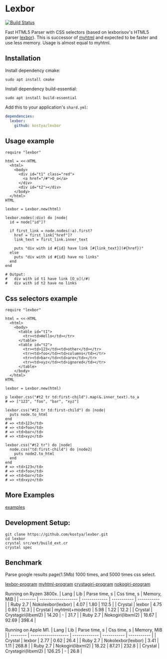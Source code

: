 # Lexbor

[![Build Status](https://github.com/kostya/lexbor/actions/workflows/ci.yml/badge.svg)](https://github.com/kostya/lexbor/actions/workflows/ci.yml?query=branch%3Amaster+event%3Apush)

Fast HTML5 Parser with CSS selectors (based on lexborisov's HTML5 parser [lexbor](https://github.com/lexbor/lexbor)). This is successor of [myhtml](https://github.com/kostya/myhtml) and expected to be faster and use less memory. Usage is almost equal to myhtml.

## Installation

Install dependency cmake:

    sudo apt install cmake

Install dependency build-essential:

    sudo apt install build-essential

Add this to your application's `shard.yml`:

```yaml
dependencies:
  lexbor:
    github: kostya/lexbor
```

## Usage example

```crystal
require "lexbor"

html = <<-HTML
  <html>
    <body>
      <div id="t1" class="red">
        <a href="/#">O_o</a>
      </div>
      <div id="t2"></div>
    </body>
  </html>
HTML

lexbor = Lexbor.new(html)

lexbor.nodes(:div) do |node|
  id = node["id"]?

  if first_link = node.nodes(:a).first?
    href = first_link["href"]?
    link_text = first_link.inner_text

    puts "div with id #{id} have link [#{link_text}](#{href})"
  else
    puts "div with id #{id} have no links"
  end
end

# Output:
#   div with id t1 have link [O_o](/#)
#   div with id t2 have no links

```

## Css selectors example

```crystal
require "lexbor"

html = <<-HTML
  <html>
    <body>
      <table id="t1">
        <tr><td>Hello</td></tr>
      </table>
      <table id="t2">
        <tr><td>123</td><td>other</td></tr>
        <tr><td>foo</td><td>columns</td></tr>
        <tr><td>bar</td><td>are</td></tr>
        <tr><td>xyz</td><td>ignored</td></tr>
      </table>
    </body>
  </html>
HTML

lexbor = Lexbor.new(html)

p lexbor.css("#t2 tr td:first-child").map(&.inner_text).to_a
# => ["123", "foo", "bar", "xyz"]

lexbor.css("#t2 tr td:first-child") do |node|
  puts node.to_html
end
# => <td>123</td>
# => <td>foo</td>
# => <td>bar</td>
# => <td>xyz</td>

lexbor.css("#t2 tr") do |node|
  node.css("td:first-child") do |node2|
    puts node2.to_html
  end
end
# => <td>123</td>
# => <td>foo</td>
# => <td>bar</td>
# => <td>xyz</td>

```

## More Examples

[examples](https://github.com/kostya/lexbor/tree/master/examples)

## Development Setup:

```shell
git clone https://github.com/kostya/lexbor.git
cd lexbor
crystal src/ext/build_ext.cr
crystal spec
```

## Benchmark

Parse google results page(1.5Mb) 1000 times, and 5000 times css select.

[lexbor-program](https://github.com/kostya/lexbor/tree/master/bench/test-lexbor.cr)
[myhtml-program](https://github.com/kostya/lexbor/tree/master/bench/test-myhtml.cr)
[crystagiri-program](https://github.com/kostya/lexbor/tree/master/bench/test-libxml.cr)
[nokogiri-program](https://github.com/kostya/lexbor/tree/master/bench/test-libxml.rb)

Running on Ryzen 3800x.
| Lang     | Lib                 | Parse time, s | Css time, s | Memory, MiB |
| -------- | ------------------- | ------------- | ----------- | ----------- |
| Ruby 2.7 | Nokolexbor(lexbor)  | 4.07          | 1.80        | 112.5       |
| Crystal  | lexbor              | 4.75          | 0.80        | 12.3        |
| Crystal  | myhtml(+modest)     | 5.98          | 1.22        | 12.2        |
| Crystal  | Crystagiri(libxml2) | 14.20         | -           | 31.7        |
| Ruby 2.7 | Nokogiri(libxml2)   | 18.67         | 92.69       | 398.4       |

Running on Apple M1.
| Lang     | Lib                 | Parse time, s | Css time, s | Memory, MiB |
| -------- | ------------------- | ------------- | ----------- | ----------- |
| Crystal  | lexbor              | 2.77          | 0.62        | 26.4        |
| Ruby 2.7 | Nokolexbor(lexbor)  | 3.41          | 1.11        | 268.8       |
| Ruby 2.7 | Nokogiri(libxml2)   | 18.22         | 87.21       | 232.8       |
| Crystal  | Crystagiri(libxml2) | 126.25        | -           | 26.8        |
